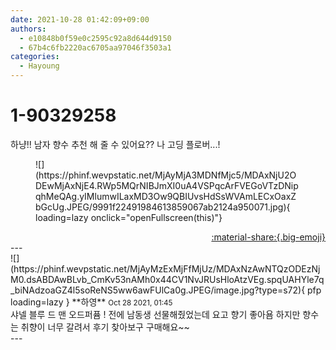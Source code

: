 ```yaml
---
date: 2021-10-28 01:42:09+09:00
authors:
  - e10848b0f59e0c2595c92a8d644d9150
  - 67b4c6fb2220ac6705aa97046f3503a1
categories:
  - Hayoung
---
```


# 1-90329258

<div class="post-container" markdown="1">
<div class="content-container md-sidebar__scrollwrap" markdown="1">

하냥!! 남자 향수 추천 해 줄 수 있어요?? 나 고딩 플로버...!
<figure markdown="1">
![](https://phinf.wevpstatic.net/MjAyMjA3MDNfMjc5/MDAxNjU2ODEwMjAxNjE4.RWp5MQrNIBJmXI0uA4VSPqcArFVEGoVTzDNipqhMeQAg.yIMlumwILaxMD3Ow9QBIUvsHdSsWVAmLECxOaxZbGcUg.JPEG/9991f22491984613859067ab2124a950071.jpg){ loading=lazy onclick="openFullscreen(this)"}
</figure>


</div>
</div>

<div style="text-align: right;" markdown="1">
<a href="https://weverse.io/fromis9/fanpost/1-90329258" style="text-align: right;">:material-share:{.big-emoji}</a>
</div>
---

<div class="comments-container md-sidebar__scrollwrap" markdown="1">
<div class="comment" markdown="1">
<div class='id-container' markdown="1">
![](https://phinf.wevpstatic.net/MjAyMzExMjFfMjUz/MDAxNzAwNTQzODEzNjM0.dsABDAwBLvb_CmKv53nAMh0x44CV1NvJRUsHloAtzVEg.spqUAHYle7q_biNAdzoaGZ4l5soReNS5ww6awFUlCa0g.JPEG/image.jpg?type=s72){ pfp loading=lazy }
**<span class="artist">하영</span>** <small>Oct 28 2021, 01:45</small><br>
</div>
<div class='comment-body' markdown="1">
샤넬 블루 드 맨 오드퍼퓸 ! 전에 남동생 선물해줬었는데 요고 향기 좋아욤 하지만 향수는 취향이 너무 갈려서 후기 찾아보구 구매해요~~
</div>
</div>
</div>
---
